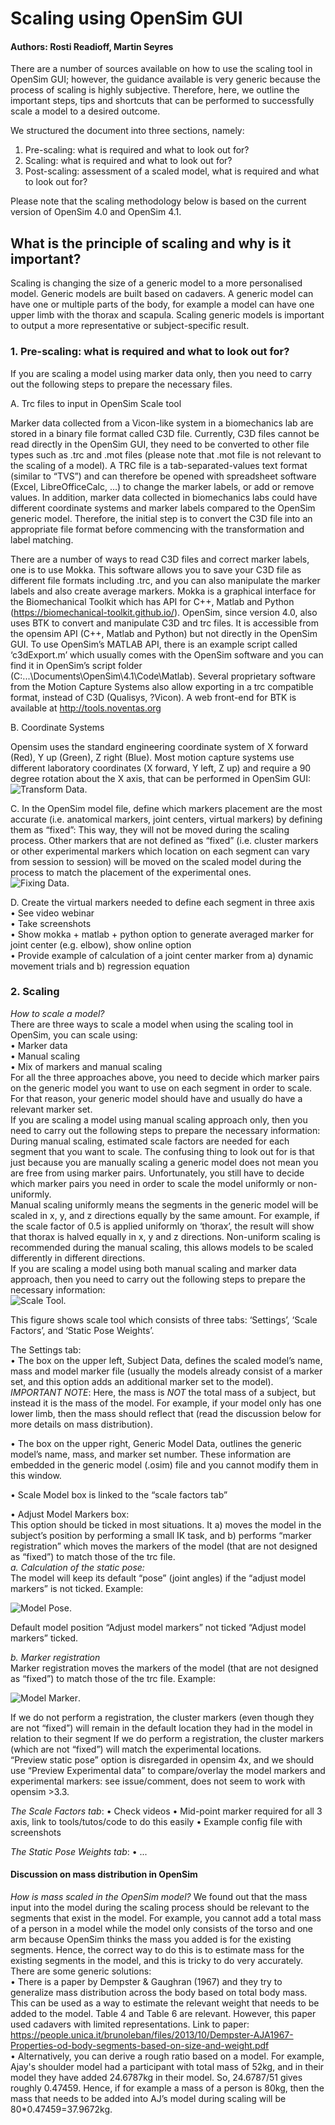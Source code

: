 # Scaling using OpenSim GUI  
#### Authors: Rosti Readioff, Martin Seyres  
  
There are a number of sources available on how to use the scaling tool in OpenSim GUI; however, the guidance available is very generic because the process of scaling is highly subjective.
Therefore, here, we outline the important steps, tips and shortcuts that can be performed to successfully scale a model to a desired outcome.   
  
We structured the document into three sections, namely:
1.	Pre-scaling: what is required and what to look out for?  
2.	Scaling: what is required and what to look out for?  
3.	Post-scaling: assessment of a scaled model, what is required and what to look out for?  
  
Please note that the scaling methodology below is based on the current version of OpenSim 4.0 and OpenSim 4.1. 
  
## What is the principle of scaling and why is it important?
Scaling is changing the size of a generic model to a more personalised model.
Generic models are built based on cadavers.
A generic model can have one or multiple parts of the body, for example a model can have one upper limb with the thorax and scapula.
Scaling generic models is important to output a more representative or subject-specific result.  
  
### 1.	Pre-scaling: what is required and what to look out for?
If you are scaling a model using marker data only, then you need to carry out the following steps to prepare the necessary files.  
  
A.	Trc files to input in OpenSim Scale tool  
  
Marker data collected from a Vicon-like system in a biomechanics lab are stored in a binary file format called C3D file. Currently, C3D files cannot be read directly in the OpenSim GUI, they need to be converted to other file types such as .trc and .mot files (please note that .mot file is not relevant to the scaling of a model).
A TRC file is a tab-separated-values text format (similar to “TVS”) and can therefore be opened with spreadsheet software (Excel, LibreOfficeCalc, …) to change the marker labels, or add or remove values.
In addition, marker data collected in biomechanics labs could have different coordinate systems and marker labels compared to the OpenSim generic model.
Therefore, the initial step is to convert the C3D file into an appropriate file format before commencing with the transformation and label matching.  
  
There are a number of ways to read C3D files and correct marker labels, one is to use Mokka.
This software allows you to save your C3D file as different file formats including .trc, and you can also manipulate the marker labels and also create average markers.
Mokka is a graphical interface for the Biomechanical Toolkit which has API for C++, Matlab and Python (https://biomechanical-toolkit.github.io/).
OpenSim, since version 4.0, also uses BTK to convert and manipulate C3D and trc files.
It is accessible from the opensim API (C++, Matlab and Python) but not directly in the OpenSim GUI.
To use OpenSim’s MATLAB API, there is an example script called ‘c3dExport.m’ which usually comes with the OpenSim software and you can find it in OpenSim’s script folder (C:\...\Documents\OpenSim\4.1\Code\Matlab).
Several proprietary software from the Motion Capture Systems also allow exporting in a trc compatible format, instead of C3D (Qualisys, ?Vicon).
A web front-end for BTK is available at http://tools.noventas.org  
  
B.	Coordinate Systems  
  
Opensim uses the standard engineering coordinate system of X forward (Red), Y up (Green), Z right (Blue). Most motion capture systems use different laboratory coordinates (X forward, Y left, Z up) and require a 90 degree rotation about the X axis, that can be performed in OpenSim GUI:  
![Transform Data](https://raw.githubusercontent.com/RostiReadioff/InstructionalDocuments/main/TransformingData.JPG).
  
C.	In the OpenSim model file, define which markers placement are the most accurate (i.e. anatomical markers,  joint centers, virtual markers) by defining them as “fixed”: This way, they will not be moved during the scaling process.
Other markers that are not defined as “fixed” (i.e. cluster markers or other experimental markers which location on each segment can vary from session to session) will be moved on the scaled model during the process to match the placement of the experimental ones.  
![Fixing Data](https://raw.githubusercontent.com/RostiReadioff/InstructionalDocuments/main/FixingData.png).
  
D.	Create the virtual markers needed to define each segment in three axis  
•	See video webinar  
•	Take screenshots  
•	Show mokka + matlab + python option to generate averaged marker for joint center (e.g. elbow), show online option  
•	Provide example of calculation of a joint center marker from a) dynamic movement trials and b) regression equation  
  
### 2. Scaling  
_How to scale a model?_  
There are three ways to scale a model when using the scaling tool in OpenSim, you can scale using:  
•	Marker data  
•	Manual scaling  
•	Mix of markers and manual scaling  
For all the three approaches above, you need to decide which marker pairs on the generic model you want to use on each segment in order to scale.
For that reason, your generic model should have and usually do have a relevant marker set.  
If you are scaling a model using manual scaling approach only, then you need to carry out the following steps to prepare the necessary information:  
During manual scaling, estimated scale factors are needed for each segment that you want to scale.
The confusing thing to look out for is that just because you are manually scaling a generic model does not mean you are free from using marker pairs.
Unfortunately, you still have to decide which marker pairs you need in order to scale the model uniformly or non-uniformly.  
Manual scaling uniformly means the segments in the generic model will be scaled in x, y, and z directions equally by the same amount.
For example, if the scale factor of 0.5 is applied uniformly on ‘thorax’, the result will show that thorax is halved equally in x, y and z directions.
Non-uniform scaling is recommended during the manual scaling, this allows models to be scaled differently in different directions.  
If you are scaling a model using both manual scaling and marker data approach, then you need to carry out the following steps to prepare the necessary information:  
![Scale Tool](https://raw.githubusercontent.com/RostiReadioff/InstructionalDocuments/main/ScaleTool.png).  
  
This figure shows scale tool which consists of three tabs: ‘Settings’, ‘Scale Factors’, and ‘Static Pose Weights’.  
  
The Settings tab:  
•	The box on the upper left, Subject Data, defines the scaled model’s name, mass and model marker file (usually the models already consist of a marker set, and this option adds an additional marker set to the model).
_IMPORTANT NOTE_: Here, the mass is _NOT_ the total mass of a subject, but instead it is the mass of the model.
For example, if your model only has one lower limb, then the mass should reflect that (read the discussion below for more details on mass distribution).  

•	The box on the upper right, Generic Model Data, outlines the generic model’s name, mass, and marker set number.
These information are embedded in the generic model (.osim) file and you cannot modify them in this window.  

•	Scale Model box is linked to the “scale factors tab”  

•	Adjust Model Markers box:  
This option should be ticked in most situations. It a) moves the model in the subject’s position by performing a small IK task, and b) performs “marker registration” which moves the markers of the model (that are not designed as “fixed”) to match those of the trc file.  
*a.	Calculation of the static pose:*  
The model will keep its default “pose” (joint angles) if the “adjust model markers” is not ticked.
Example:  
  
![Model Pose](https://raw.githubusercontent.com/RostiReadioff/InstructionalDocuments/main/ModelPose.JPG).
  
Default model position	“Adjust model markers” not ticked	“Adjust model markers” ticked.  
  
*b.	Marker registration*  
Marker registration moves the markers of the model (that are not designed as “fixed”) to match those of the trc file.
Example:  
  
![Model Marker](https://raw.githubusercontent.com/RostiReadioff/InstructionalDocuments/main/ModelMarker.JPG).
  
If we do not perform a registration, the cluster markers (even though they are not “fixed”) will remain in the default location they had in the model in relation to their segment	If we do perform a registration, the cluster markers (which are not “fixed”) will match the experimental locations.  
“Preview static pose” option is disregarded in opensim 4x, and we should use “Preview Experimental data” to compare/overlay the model markers and experimental markers: see issue/comment, does not seem to work with opensim >3.3.  

_The Scale Factors tab_:
•	Check videos
•	Mid-point marker required for all 3 axis, link to tools/tutos/code to do this easily
•	Example config file with screenshots
  
_The Static Pose Weights tab_:
•	...  
  
#### Discussion on mass distribution in OpenSim
*How is mass scaled in the OpenSim model?*
We found out that the mass input into the model during the scaling process should be relevant to the segments that exist in the model.
For example, you cannot add a total mass of a person in a model while the model only consists of the torso and one arm because OpenSim thinks the mass you added is for the existing segments.
Hence, the correct way to do this is to estimate mass for the existing segments in the model, and this is tricky to do very accurately.
There are some generic solutions:  
•	There is a paper by Dempster & Gaughran (1967) and they try to generalize mass distribution across the body based on total body mass.
This can be used as a way to estimate the relevant weight that needs to be added to the model.
Table 4 and Table 6 are relevant.
However, this paper used cadavers with limited representations.
Link to paper: https://people.unica.it/brunoleban/files/2013/10/Dempster-AJA1967-Properties-od-body-segments-based-on-size-and-weight.pdf  
•	Alternatively, you can derive a rough ratio based on a model.
For example, Ajay's shoulder model had a participant with total mass of 52kg, and in their model they have added 24.6787kg in their model.
So, 24.6787/51 gives roughly 0.47459.
Hence, if for example a mass of a person is 80kg, then the mass that needs to be added into AJ’s model during scaling will be 80*0.47459=37.9672kg.  
